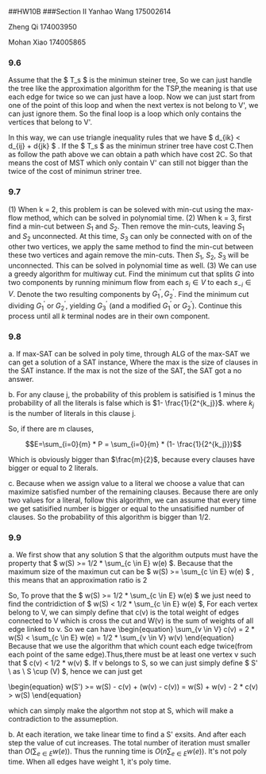 <script type="text/javascript"
   src="http://cdn.mathjax.org/mathjax/latest/MathJax.js?config=TeX-AMS-MML_HTMLorMML">
</script>
##HW10B
###Section II
Yanhao Wang 175002614

Zheng Qi 174003950

Mohan Xiao 174005865
### 9.6

Assume that the $ T_s $ is the minimun steiner tree, So we can just handle the tree like the approximation algorithm for the TSP,the meaning is that use each edge for twice so we can just have a loop. Now we can just start from one of the point of this loop and when the next vertex is not belong to V', we can just ignore them. So the final loop is a loop which only contains the vertices that belong to V'. 

In this way, we can use triangle inequality rules that we have $ d_{ik} < d_{ij} + d{jk} $ . If the $ T_s $ as the minimun striner tree have cost C.Then as follow the path above we can obtain a path which have cost 2C. So that means the cost of MST which only contain V' can still not bigger than the twice of the cost of minimun striner tree. 


### 9.7
(1)
When k = 2, this problem is can be soleved with min-cut using the max-flow method, which can be solved in polynomial time.
(2)
When k = 3, first find a min-cut between $S_1$ and $S_2$. Then remove the min-cuts, leaving  $S_1$ and $S_2$ unconnected. At this time, $S_3$ can only be connected with on of the other two vertices, we apply the same method to find the min-cut between these two vertices and again remove the min-cuts. Then $S_1$, $S_2$, $S_3$ will be unconnected. This can be solved in polynomial time as well. 
(3)
We can use a greedy algorithm for multiway cut. 
Find the minimum cut that splits $G$ into two components by running minimum flow from each $s_i \in V$ to each $s_{-i} \in V$. Denote the two resulting components by $G^\prime_1, G^\prime_2$. 
Find the minimum cut dividing $G^\prime_1$ or $G^\prime_2$, yielding $G^\prime_3$ (and a modified $G^\prime_1$ or $G^\prime_2$). 
Continue this process until all $k$ terminal nodes are in their own component.  
### 9.8
a. If max-SAT can be solved in poly time, through ALG of the max-SAT we can get a solution of a SAT instance, Where the max is the size of clauses in the SAT instance. If the max is not the size of the SAT, the SAT got a no answer.

b. For any clause j, the probability of this problem is satisified is 1 minus the probability of all the literals is false which is $1- \frac{1}{2^{k_j}}$. where $k_j$ is the number of literals in this clause j.

So, if there are m clauses,

$$E=\sum_{i=0}{m} * P = \sum_{i=0}{m} * (1- \frac{1}{2^{k_j}})$$

Which is obviously bigger than $\frac{m}{2}$, because every clauses have bigger or equal to 2 literals.

c. Because when we assign value to a literal we choose a value that can maximize satisfied number of the remaining clauses. Because there are only two values for a literal, follow this algorithm, we can assume that every time we get satisified number is bigger or equal to the unsatisified number of clauses. So the probability of this algorithm is bigger than 1/2.

### 9.9
a. We first show that any solution S that the algorithm outputs must have the property that $ w(S) >= 1/2 * \sum_{c \in E} w(e) $. Because that the maximum size of the maximun cut can be  $ w(S) >= \sum_{c \in E} w(e) $ , this means that an approximation ratio is 2

So, To prove that the  $ w(S) >= 1/2 * \sum_{c \in E} w(e) $ we just need to find the contridiction of  $ w(S) < 1/2 * \sum_{c \in E} w(e) $, For each vertex belong to V, we can simply define that c(v) is the total weight of edges connected to V which is cross the cut and W(v) is the sum of weights of all edge linked to v. So we can have
\begin{equation}
 \sum_{v \in V} c(v) = 2 * w(S) < \sum_{c \in E} w(e) = 1/2 * \sum_{v \in V} w(v)
\end{equation}
Because that we use the algorithm that which count each edge twice(from each point of the same edge).Thus,there must be at least one vertex v such that $ c(v) < 1/2 * w(v) $. If v belongs to S, so we can just simply define $ S' \ as \ S \cup (V) $, hence we can just get

\begin{equation}
w(S') >= w(S) - c(v) + (w(v) - c(v)) = w(S) + w(v) - 2 * c(v) > w(S)
\end{equation}

which can simply make the algorthm not stop at S, which will make a contradiction to the assumeption.


b. At each iteration, we take linear time to find a S' exsits. And after each step the value of cut increases. The total number of iteration must smaller than $O(\sum_{e\in E}w(e))$. Thus the running time is $O(n\sum_{e\in E}w(e))$. It's not poly time. When all edges have weight 1, it's poly time.